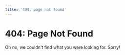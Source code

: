 ```yaml
---
title: '404: page not found'
---
```


# 404: Page Not Found

Oh no, we couldn't find what you were looking for. Sorry!
